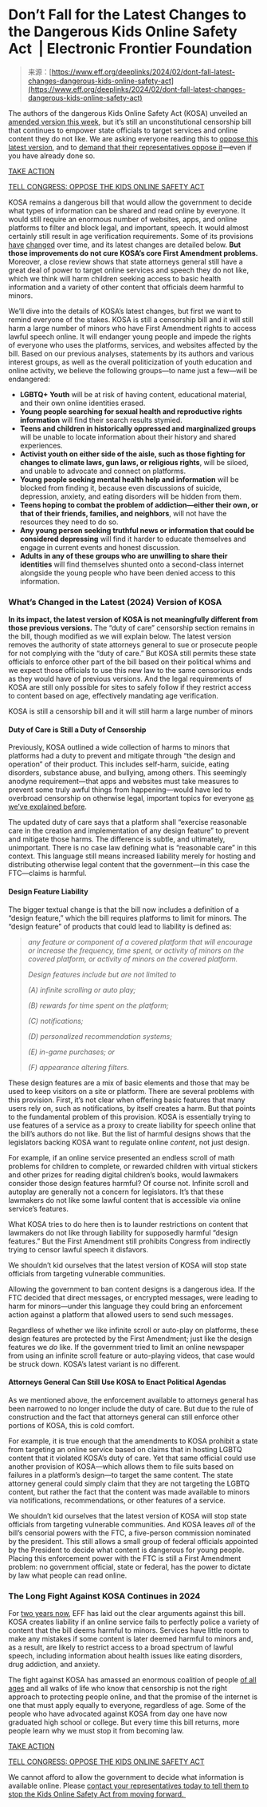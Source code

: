 <!--yml
category: 未分类
date: 2024-05-27 15:01:21
-->

# Don’t Fall for the Latest Changes to the Dangerous Kids Online Safety Act  | Electronic Frontier Foundation

> 来源：[https://www.eff.org/deeplinks/2024/02/dont-fall-latest-changes-dangerous-kids-online-safety-act](https://www.eff.org/deeplinks/2024/02/dont-fall-latest-changes-dangerous-kids-online-safety-act)

The authors of the dangerous Kids Online Safety Act (KOSA) unveiled an [amended version this week](https://www.blumenthal.senate.gov/download/21424_-kosa---bill-text), but it’s still an unconstitutional censorship bill that continues to empower state officials to target services and online content they do not like. We are asking everyone reading this to [oppose this latest version](https://act.eff.org/action/tell-congress-kosa-will-censor-the-internet-but-won-t-help-kids), and to [demand that their representatives oppose it](https://www.eff.org/deeplinks/2023/07/young-people-should-oppose-kids-online-safety-act)—even if you have already done so. 

[TAKE ACTION](https://act.eff.org/action/tell-congress-kosa-will-censor-the-internet-but-won-t-help-kids)

[TELL CONGRESS: OPPOSE THE KIDS ONLINE SAFETY ACT](https://act.eff.org/action/tell-congress-kosa-will-censor-the-internet-but-won-t-help-kids)

KOSA remains a dangerous bill that would allow the government to decide what types of information can be shared and read online by everyone. It would still require an enormous number of websites, apps, and online platforms to filter and block legal, and important, speech. It would almost certainly still result in age verification requirements. Some of its provisions [have](https://www.eff.org/deeplinks/2023/09/get-real-congress-censoring-search-results-or-recommendations-still-censorship) [changed](https://www.eff.org/deeplinks/2023/08/congress-amended-kosa-its-still-censorship-bill) over time, and its latest changes are detailed below. **But those improvements do not cure KOSA’s core First Amendment problems.** Moreover, a close review shows that state attorneys general still have a great deal of power to target online services and speech they do not like, which we think will harm children seeking access to basic health information and a variety of other content that officials deem harmful to minors. 

We’ll dive into the details of KOSA’s latest changes, but first we want to remind everyone of the stakes. KOSA is still a censorship bill and it will still harm a large number of minors who have First Amendment rights to access lawful speech online. It will endanger young people and impede the rights of everyone who uses the platforms, services, and websites affected by the bill. Based on our previous analyses, statements by its authors and various interest groups, as well as the overall politicization of youth education and online activity, we believe the following groups—to name just a few—will be endangered:  

*   **LGBTQ+ Youth** will be at risk of having content, educational material, and their own online identities erased. 
*   **Young people searching for sexual health and reproductive rights information** will find their search results stymied. 
*   **Teens and children in historically oppressed and marginalized groups** will be unable to locate information about their history and shared experiences. 
*   **Activist youth on either side of the aisle, such as those fighting for changes to climate laws, gun laws, or religious rights**, will be siloed, and unable to advocate and connect on platforms.  
*   **Young people seeking mental health help and information** will be blocked from finding it, because even discussions of suicide, depression, anxiety, and eating disorders will be hidden from them. 
*   **Teens hoping to combat the problem of addiction—either their own, or that of their friends, families, and neighbors**, will not have the resources they need to do so.  
*   **Any young person seeking truthful news or information that could be considered depressing** will find it harder to educate themselves and engage in current events and honest discussion. 
*   **Adults in any of these groups who are unwilling to share their identities** will find themselves shunted onto a second-class internet alongside the young people who have been denied access to this information. 

### **What’s Changed in the Latest (2024) Version of KOSA** 

**In its impact, the latest version of KOSA is not meaningfully different from those previous versions.** The “duty of care” censorship section remains in the bill, though modified as we will explain below. The latest version removes the authority of state attorneys general to sue or prosecute people for not complying with the “duty of care.” But KOSA still permits these state officials to enforce other part of the bill based on their political whims and we expect those officials to use this new law to the same censorious ends as they would have of previous versions. And the legal requirements of KOSA are still only possible for sites to safely follow if they restrict access to content based on age, effectively mandating age verification. 

KOSA is still a censorship bill and it will still harm a large number of minors

#### **Duty of Care is Still a Duty of Censorship** 

Previously, KOSA outlined a wide collection of harms to minors that platforms had a duty to prevent and mitigate through “the design and operation” of their product. This includes self-harm, suicide, eating disorders, substance abuse, and bullying, among others. This seemingly anodyne requirement—that apps and websites must take measures to prevent some truly awful things from happening—would have led to overbroad censorship on otherwise legal, important topics for everyone [as we’ve explained before](http://xn--as%20weve%20explained%20before-0y8r/).  

The updated duty of care says that a platform shall “exercise reasonable care in the creation and implementation of any design feature” to prevent and mitigate those harms. The difference is subtle, and ultimately, unimportant. There is no case law defining what is “reasonable care” in this context. This language still means increased liability merely for hosting and distributing otherwise legal content that the government—in this case the FTC—claims is harmful.  

#### **Design Feature Liability** 

The bigger textual change is that the bill now includes a definition of a “design feature,” which the bill requires platforms to limit for minors. The “design feature” of products that could lead to liability is defined as: 

> *any feature or component of a covered platform that will encourage or increase the frequency, time spent, or activity of minors on the covered platform, or activity of minors on the covered platform.* 
> 
> *Design features include but are not limited to* 
> 
> *(A) infinite scrolling or auto play;* 
> 
> *(B) rewards for time spent on the platform;* 
> 
> *(C) notifications;* 
> 
> *(D) personalized recommendation systems;* 
> 
> *(E) in-game purchases; or* 
> 
> *(F) appearance altering filters.*

These design features are a mix of basic elements and those that may be used to keep visitors on a site or platform. There are several problems with this provision. First, it’s not clear when offering basic features that many users rely on, such as notifications, by itself creates a harm. But that points to the fundamental problem of this provision. KOSA is essentially trying to use features of a service as a proxy to create liability for speech online that the bill’s authors do not like. But the list of harmful designs shows that the legislators backing KOSA want to regulate online *content*, not just design.   

For example, if an online service presented an endless scroll of math problems for children to complete, or rewarded children with virtual stickers and other prizes for reading digital children’s books, would lawmakers consider those design features harmful? Of course not. Infinite scroll and autoplay are generally not a concern for legislators. It’s that these lawmakers do not like some lawful content that is accessible via online service’s features. 

What KOSA tries to do here then is to launder restrictions on content that lawmakers do not like through liability for supposedly harmful “design features.” But the First Amendment still prohibits Congress from indirectly trying to censor lawful speech it disfavors.  

We shouldn’t kid ourselves that the latest version of KOSA will stop state officials from targeting vulnerable communities.

Allowing the government to ban content designs is a dangerous idea. If the FTC decided that direct messages, or encrypted messages, were leading to harm for minors—under this language they could bring an enforcement action against a platform that allowed users to send such messages. 

Regardless of whether we like infinite scroll or auto-play on platforms, these design features are protected by the First Amendment; just like the design features we *do* like. If the government tried to limit an online newspaper from using an infinite scroll feature or auto-playing videos, that case would be struck down. KOSA’s latest variant is no different.   

#### **Attorneys General Can Still Use KOSA to Enact Political Agendas** 

As we mentioned above, the enforcement available to attorneys general has been narrowed to no longer include the duty of care. But due to the rule of construction and the fact that attorneys general can still enforce other portions of KOSA, this is cold comfort. 

For example, it is true enough that the amendments to KOSA prohibit a state from targeting an online service based on claims that in hosting LGBTQ content that it violated KOSA’s duty of care. Yet that same official could use another provision of KOSA—which allows them to file suits based on failures in a platform’s design—to target the same content. The state attorney general could simply claim that they are not targeting the LGBTQ content, but rather the fact that the content was made available to minors via notifications, recommendations, or other features of a service. 

We shouldn’t kid ourselves that the latest version of KOSA will stop state officials from targeting vulnerable communities. And KOSA leaves *all* of the bill’s censorial powers with the FTC, a five-person commission nominated by the president. This still allows a small group of federal officials appointed by the President to decide what content is dangerous for young people. Placing this enforcement power with the FTC is still a First Amendment problem: no government official, state or federal, has the power to dictate by law what people can read online.  

### **The Long Fight Against KOSA Continues in 2024** 

For [two years now](https://www.eff.org/deeplinks/2022/03/kids-online-safety-act-heavy-handed-plan-force-platforms-spy-young-people), EFF has laid out the clear arguments against this bill. KOSA creates liability if an online service fails to perfectly police a variety of content that the bill deems harmful to minors. Services have little room to make any mistakes if some content is later deemed harmful to minors and, as a result, are likely to restrict access to a broad spectrum of lawful speech, including information about health issues like eating disorders, drug addiction, and anxiety.  

The fight against KOSA has amassed an enormous coalition of people [of all ages](https://www.eff.org/deeplinks/2023/07/young-people-should-oppose-kids-online-safety-act) and all walks of life who know that censorship is not the right approach to protecting people online, and that the promise of the internet is one that must apply equally to everyone, regardless of age. Some of the people who have advocated against KOSA from day one have now graduated high school or college. But every time this bill returns, more people learn why we must stop it from becoming law.   

[TAKE ACTION](https://act.eff.org/action/tell-congress-kosa-will-censor-the-internet-but-won-t-help-kids)

[TELL CONGRESS: OPPOSE THE KIDS ONLINE SAFETY ACT](https://act.eff.org/action/tell-congress-kosa-will-censor-the-internet-but-won-t-help-kids)

We cannot afford to allow the government to decide what information is available online. Please [contact your representatives today to tell them to stop the Kids Online Safety Act from moving forward.](https://act.eff.org/action/tell-congress-kosa-will-censor-the-internet-but-won-t-help-kids)[ ](https://act.eff.org/action/tell-congress-kosa-will-censor-the-internet-but-won-t-help-kids)
